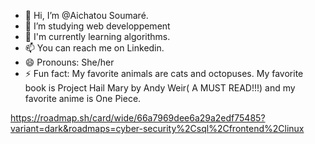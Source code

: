 - 👋 Hi, I’m @Aichatou Soumaré.
- 👀 I’m studying web developpement 
- 🌱 I'm currently learning algorithms.
- 📫 You can reach me on Linkedin.
- 😄 Pronouns: She/her
- ⚡ Fun fact: My favorite animals are cats and octopuses. My favorite book is Project Hail Mary by Andy Weir( A MUST READ!!!) and my favorite anime is One Piece.


<!---
Zaza-Monkey/Zaza-Monkey is a ✨ special ✨ repository because its `README.md` (this file) appears on your GitHub profile.
You can click the Preview link to take a look at your changes.
--->
https://roadmap.sh/card/wide/66a7969dee6a29a2edf75485?variant=dark&roadmaps=cyber-security%2Csql%2Cfrontend%2Clinux
